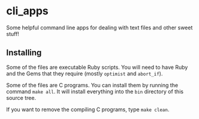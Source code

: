 # cli_apps

Some helpful command line apps for dealing with text files and other
sweet stuff!

## Installing

Some of the files are executable Ruby scripts.  You will need to have
Ruby and the Gems that they require (mostly `optimist` and
`abort_if`).

Some of the files are C programs.  You can install them by running the
command `make all`.  It will install everything into the `bin`
directory of this source tree.

If you want to remove the compiling C programs, type `make clean`.
